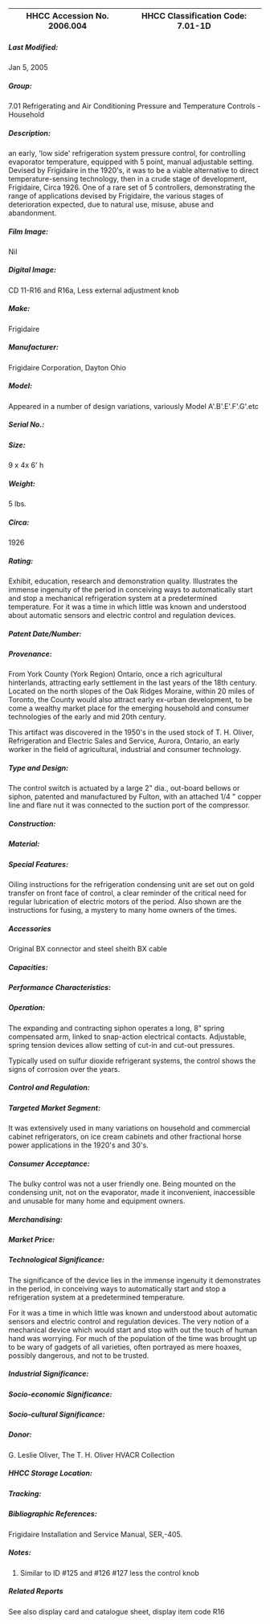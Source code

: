 | **HHCC Accession No. 2006.004** |**HHCC Classification Code:  7.01-1D**|
| ----------- | ----------- |

##### Last Modified:
Jan 5, 2005

##### Group:
7.01 Refrigerating and Air Conditioning Pressure and Temperature Controls - Household

##### Description:
an early, 'low side' refrigeration system pressure control, for controlling evaporator temperature, equipped with 5 point, manual adjustable setting. Devised by Frigidaire in the 1920's, it was to be a viable alternative to direct temperature-sensing technology, then in a crude stage of development, Frigidaire, Circa 1926. One of a rare set of 5 controllers, demonstrating the range of applications devised by Frigidaire, the various stages of deterioration expected, due to natural use, misuse, abuse and abandonment.

##### Film Image:
Nil

##### Digital Image:
CD 11-R16 and R16a, Less external adjustment knob

##### Make:
Frigidaire

##### Manufacturer:
Frigidaire Corporation, Dayton Ohio

##### Model:
Appeared in a number of design variations, variously Model A'.B'.E'.F'.G'.etc

##### Serial No.:


##### Size:
9 x 4x 6' h

##### Weight:
5 lbs.

##### Circa:
1926

##### Rating:
Exhibit, education, research and demonstration quality. Illustrates the immense ingenuity of the period in conceiving ways to automatically start and stop a mechanical refrigeration system at a predetermined temperature. For it was a time in which little was known and understood about automatic sensors and electric control and regulation devices.

##### Patent Date/Number:


##### Provenance:
From York County (York Region) Ontario, once a rich agricultural hinterlands, attracting early settlement in the last years of the 18th century. Located on the north slopes of the Oak Ridges Moraine, within 20 miles of Toronto, the County would also attract early ex-urban development, to be come a wealthy market place for the emerging household and consumer technologies of the early and mid 20th century. 

This artifact was discovered in the 1950's in the used stock of T. H. Oliver, Refrigeration and Electric Sales and Service, Aurora, Ontario, an early worker in the field of agricultural, industrial and consumer technology.

##### Type and Design:
The control switch is actuated by a large 2" dia., out-board bellows or siphon, patented and manufactured by Fulton, with an attached 1/4 " copper line and flare nut it was connected to the suction port of the compressor.

##### Construction:


##### Material:


##### Special Features:
Oiling instructions for the refrigeration condensing unit are set out on gold transfer on front face of control, a clear reminder of the critical need for regular lubrication of electric motors of the period. Also shown are the instructions for fusing, a mystery to many home owners of the times.

##### Accessories
Original BX connector and steel sheith BX cable

##### Capacities:


##### Performance Characteristics:


##### Operation:
The expanding and contracting siphon operates a long, 8" spring compensated arm, linked to snap-action electrical contacts.
Adjustable, spring tension devices allow setting of cut-in and cut-out pressures.

Typically used on sulfur dioxide refrigerant systems, the control shows the signs of corrosion over the years.

##### Control and Regulation:


##### Targeted Market Segment:
It was extensively used in many variations on household and commercial cabinet refrigerators, on ice cream cabinets and other fractional horse power applications in the 1920's and 30's.

##### Consumer Acceptance:
The bulky control was not a user friendly one. Being mounted on the condensing unit, not on the evaporator, made it inconvenient, inaccessible and unusable for many home and equipment owners.

##### Merchandising:


##### Market Price:


##### Technological Significance:
The significance of the device lies in the immense ingenuity it demonstrates in the period, in conceiving ways to automatically start and stop a refrigeration system at a predetermined temperature. 

For it was a time in which little was known and understood about automatic sensors and electric control and regulation devices. The very notion of a mechanical device which would start and stop with out the touch of human hand was worrying. For much of the population of the time was brought up to be wary of gadgets of all varieties, often portrayed as mere hoaxes, possibly dangerous, and not to be trusted.

##### Industrial Significance:


##### Socio-economic Significance:


##### Socio-cultural Significance:


##### Donor:
G. Leslie Oliver, The T. H. Oliver HVACR Collection

##### HHCC Storage Location:


##### Tracking:


##### Bibliographic References:
Frigidaire Installation and Service Manual, SER,-405.

##### Notes:
1) Similar to ID #125 and #126 #127 less the control knob

##### Related Reports
See also display card and catalogue sheet, display item code R16
